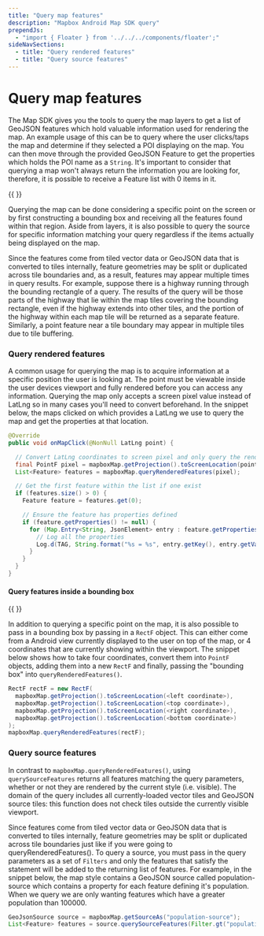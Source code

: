 ```yaml
---
title: "Query map features"
description: "Mapbox Android Map SDK query"
prependJs:
  - "import { Floater } from '../../../components/floater';"
sideNavSections:
  - title: "Query rendered features"
  - title: "Query source features"
---
```


# Query map features

The Map SDK gives you the tools to query the map layers to get a list of GeoJSON features which hold valuable information used for rendering the map. An example usage of this can be to query where the user clicks/taps the map and determine if they selected a POI displaying on the map. You can then move through the provided GeoJSON Feature to get the properties which holds the POI name as a `String`. It's important to consider that querying a map won't always return the information you are looking for, therefore, it is possible to receive a Feature list with 0 items in it.

{{
  <Floater
    url="https://github.com/mapbox/mapbox-android-demo/blob/master/MapboxAndroidDemo/src/main/java/com/mapbox/mapboxandroiddemo/examples/query/QueryFeatureActivity.java"
    title="Query at point"
    category="example"
    text="Query the rendered map to get the properties at a specific location."
  />
}}

Querying the map can be done considering a specific point on the screen or by first constructing a bounding box and receiving all the features found within that region. Aside from layers, it is also possible to query the source for specific information matching your query regardless if the items actually being displayed on the map.

Since the features come from tiled vector data or GeoJSON data that is converted to tiles internally, feature geometries may be split or duplicated across tile boundaries and, as a result, features may appear multiple times in query results. For example, suppose there is a highway running through the bounding rectangle of a query. The results of the query will be those parts of the highway that lie within the map tiles covering the bounding rectangle, even if the highway extends into other tiles, and the portion of the highway within each map tile will be returned as a separate feature. Similarly, a point feature near a tile boundary may appear in multiple tiles due to tile buffering.

### Query rendered features

A common usage for querying the map is to acquire information at a specific position the user is looking at. The point must be viewable inside the user devices viewport and fully rendered before you can access any information. Querying the map only accepts a screen pixel value instead of LatLng so in many cases you'll need to convert beforehand. In the snippet below, the maps clicked on which provides a LatLng we use to query the map and get the properties at that location.

```java
@Override
public void onMapClick(@NonNull LatLng point) {

  // Convert LatLng coordinates to screen pixel and only query the rendered features.
  final PointF pixel = mapboxMap.getProjection().toScreenLocation(point);
  List<Feature> features = mapboxMap.queryRenderedFeatures(pixel);

  // Get the first feature within the list if one exist
  if (features.size() > 0) {
    Feature feature = features.get(0);

    // Ensure the feature has properties defined
    if (feature.getProperties() != null) {
      for (Map.Entry<String, JsonElement> entry : feature.getProperties().entrySet()) {
        // Log all the properties
        Log.d(TAG, String.format("%s = %s", entry.getKey(), entry.getValue()));
      }
    }
  }
}
```

#### Query features inside a bounding box

{{
  <Floater
    url="https://github.com/mapbox/mapbox-android-demo/blob/master/MapboxAndroidDemo/src/main/java/com/mapbox/mapboxandroiddemo/examples/query/FeatureCountActivity.java"
    title="Query region"
    category="example"
    text="Query the rendered map to get the features found inside an Android view."
  />
}}

In addition to querying a specific point on the map, it is also possible to pass in a bounding box by passing in a `RectF` object. This can either come from a Android view currently displayed to the user on top of the map, or 4 coordinates that are currently showing within the viewport. The snippet below shows how to take four coordinates, convert them into `PointF` objects, adding them into a new `RectF` and finally, passing the "bounding box" into `queryRenderedFeatures()`.

```java
RectF rectF = new RectF(
  mapboxMap.getProjection().toScreenLocation(<left coordinate>),
  mapboxMap.getProjection().toScreenLocation(<top coordinate>),
  mapboxMap.getProjection().toScreenLocation(<right coordinate>),
  mapboxMap.getProjection().toScreenLocation(<bottom coordinate>)
);
mapboxMap.queryRenderedFeatures(rectF);
```

### Query source features

In contrast to `mapboxMap.queryRenderedFeatures()`, using `querySourceFeatures` returns all features matching the query parameters, whether or not they are rendered by the current style (i.e. visible). The domain of the query includes all currently-loaded vector tiles and GeoJSON source tiles: this function does not check tiles outside the currently visible viewport.

Since features come from tiled vector data or GeoJSON data that is converted to tiles internally, feature geometries may be split or duplicated across tile boundaries just like if you were going to queryRenderedFeatures(). To query a source, you must pass in the query parameters as a set of `Filters` and only the features that satisfy the statement will be added to the returning list of features. For example, in the snippet below, the map style contains a GeoJSON source called population-source which contains a property for each feature defining it's population. When we query we are only wanting features which have a greater population than 100000.

```java
GeoJsonSource source = mapboxMap.getSourceAs("population-source");
List<Feature> features = source.querySourceFeatures(Filter.gt("population", "100000"))
```

